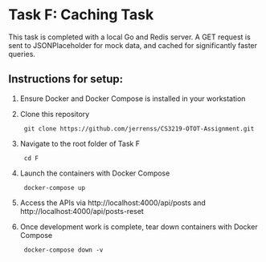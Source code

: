 # Task F: Caching Task

This task is completed with a local Go and Redis server. A GET request is sent to JSONPlaceholder for mock data, and cached for significantly faster queries.

## Instructions for setup:
1. Ensure Docker and Docker Compose is installed in your workstation
2. Clone this repository
  
        git clone https://github.com/jerrenss/CS3219-OTOT-Assignment.git

3. Navigate to the root folder of Task F

        cd F
    
4. Launch the containers with Docker Compose

        docker-compose up

5. Access the APIs via http://localhost:4000/api/posts and http://localhost:4000/api/posts-reset 
6. Once development work is complete, tear down containers with Docker Compose

        docker-compose down -v
